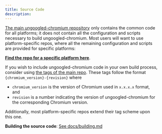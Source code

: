 ```yaml
---
title: Source Code
description:
---
```


[The main ungoogled-chromium repository](//github.com/ungoogled-software/ungoogled-chromium) only contains the common code for all platforms; it does not contain all the configuration and scripts necessary to build ungoogled-chromium. Most users will want to use platform-specific repos, where all the remaining configuration and scripts are provided for specific platforms:

[**Find the repo for a specific platform here**](//github.com/ungoogled-software/ungoogled-chromium/blob/master/docs/platforms.md).

If you wish to include ungoogled-chromium code in your own build process, consider using [the tags of the main repo](//github.com/ungoogled-software/ungoogled-chromium/tags). These tags follow the format `{chromium_version}-{revision}` where

* `chromium_version` is the version of Chromium used in `x.x.x.x` format, and
* `revision` is a number indicating the version of ungoogled-chromium for the corresponding Chromium version.

Additionally, most platform-specific repos extend their tag scheme upon this one.

**Building the source code**: [See docs/building.md](//github.com/ungoogled-software/ungoogled-chromium/blob/master/docs/building.md)
